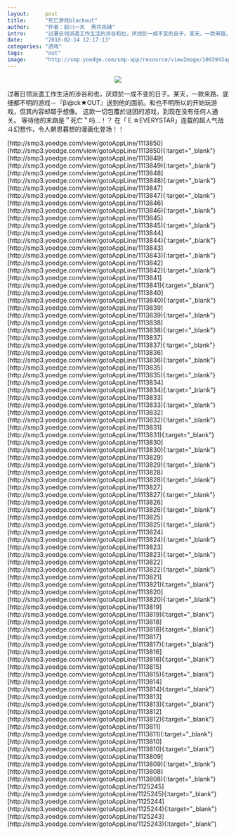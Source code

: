 ```yaml
---
layout:     post
title:      "死亡游戏blackout"
author:     "作者：前川一夫  黑井岚辅"
intro:      "过著日领派遣工作生活的涉谷和也，厌烦於一成不变的日子。某天，一款来路、底细都不明的游戏－『βl@ck★OUT』送到他的面前。和也不明所以的开始玩游戏，但其内容却超乎想像。 这款一切包覆於谜团的游戏，到现在没有任何人通关。 等待他的末路是＂死亡＂吗…！？ 在「Ｅ☆EVERYSTAR」连载的超人气战斗幻想作，令人朝思暮想的漫画化登场！！"
date:       "2018-02-14 12:17:13"
categories: "游戏"
tags:       "out"
image:      "http://smp.yoedge.com/smp-app/resource/viewImage/1003943appline.png"
---
```

<div style="text-align: center">
<p><img src="http://smp.yoedge.com/smp-app/resource/viewImage/1003943appline.png"/></p>
</div>
<p class="post-meta">
<span>过著日领派遣工作生活的涉谷和也，厌烦於一成不变的日子。某天，一款来路、底细都不明的游戏－『βl@ck★OUT』送到他的面前。和也不明所以的开始玩游戏，但其内容却超乎想像。 这款一切包覆於谜团的游戏，到现在没有任何人通关。 等待他的末路是＂死亡＂吗…！？ 在「Ｅ☆EVERYSTAR」连载的超人气战斗幻想作，令人朝思暮想的漫画化登场！！</span>
</p>
[http://smp3.yoedge.com/view/gotoAppLine/1113850](http://smp3.yoedge.com/view/gotoAppLine/1113850){:target="_blank"}
[http://smp3.yoedge.com/view/gotoAppLine/1113849](http://smp3.yoedge.com/view/gotoAppLine/1113849){:target="_blank"}
[http://smp3.yoedge.com/view/gotoAppLine/1113848](http://smp3.yoedge.com/view/gotoAppLine/1113848){:target="_blank"}
[http://smp3.yoedge.com/view/gotoAppLine/1113847](http://smp3.yoedge.com/view/gotoAppLine/1113847){:target="_blank"}
[http://smp3.yoedge.com/view/gotoAppLine/1113846](http://smp3.yoedge.com/view/gotoAppLine/1113846){:target="_blank"}
[http://smp3.yoedge.com/view/gotoAppLine/1113845](http://smp3.yoedge.com/view/gotoAppLine/1113845){:target="_blank"}
[http://smp3.yoedge.com/view/gotoAppLine/1113844](http://smp3.yoedge.com/view/gotoAppLine/1113844){:target="_blank"}
[http://smp3.yoedge.com/view/gotoAppLine/1113843](http://smp3.yoedge.com/view/gotoAppLine/1113843){:target="_blank"}
[http://smp3.yoedge.com/view/gotoAppLine/1113842](http://smp3.yoedge.com/view/gotoAppLine/1113842){:target="_blank"}
[http://smp3.yoedge.com/view/gotoAppLine/1113841](http://smp3.yoedge.com/view/gotoAppLine/1113841){:target="_blank"}
[http://smp3.yoedge.com/view/gotoAppLine/1113840](http://smp3.yoedge.com/view/gotoAppLine/1113840){:target="_blank"}
[http://smp3.yoedge.com/view/gotoAppLine/1113839](http://smp3.yoedge.com/view/gotoAppLine/1113839){:target="_blank"}
[http://smp3.yoedge.com/view/gotoAppLine/1113838](http://smp3.yoedge.com/view/gotoAppLine/1113838){:target="_blank"}
[http://smp3.yoedge.com/view/gotoAppLine/1113837](http://smp3.yoedge.com/view/gotoAppLine/1113837){:target="_blank"}
[http://smp3.yoedge.com/view/gotoAppLine/1113836](http://smp3.yoedge.com/view/gotoAppLine/1113836){:target="_blank"}
[http://smp3.yoedge.com/view/gotoAppLine/1113835](http://smp3.yoedge.com/view/gotoAppLine/1113835){:target="_blank"}
[http://smp3.yoedge.com/view/gotoAppLine/1113834](http://smp3.yoedge.com/view/gotoAppLine/1113834){:target="_blank"}
[http://smp3.yoedge.com/view/gotoAppLine/1113833](http://smp3.yoedge.com/view/gotoAppLine/1113833){:target="_blank"}
[http://smp3.yoedge.com/view/gotoAppLine/1113832](http://smp3.yoedge.com/view/gotoAppLine/1113832){:target="_blank"}
[http://smp3.yoedge.com/view/gotoAppLine/1113831](http://smp3.yoedge.com/view/gotoAppLine/1113831){:target="_blank"}
[http://smp3.yoedge.com/view/gotoAppLine/1113830](http://smp3.yoedge.com/view/gotoAppLine/1113830){:target="_blank"}
[http://smp3.yoedge.com/view/gotoAppLine/1113829](http://smp3.yoedge.com/view/gotoAppLine/1113829){:target="_blank"}
[http://smp3.yoedge.com/view/gotoAppLine/1113828](http://smp3.yoedge.com/view/gotoAppLine/1113828){:target="_blank"}
[http://smp3.yoedge.com/view/gotoAppLine/1113827](http://smp3.yoedge.com/view/gotoAppLine/1113827){:target="_blank"}
[http://smp3.yoedge.com/view/gotoAppLine/1113826](http://smp3.yoedge.com/view/gotoAppLine/1113826){:target="_blank"}
[http://smp3.yoedge.com/view/gotoAppLine/1113825](http://smp3.yoedge.com/view/gotoAppLine/1113825){:target="_blank"}
[http://smp3.yoedge.com/view/gotoAppLine/1113824](http://smp3.yoedge.com/view/gotoAppLine/1113824){:target="_blank"}
[http://smp3.yoedge.com/view/gotoAppLine/1113823](http://smp3.yoedge.com/view/gotoAppLine/1113823){:target="_blank"}
[http://smp3.yoedge.com/view/gotoAppLine/1113822](http://smp3.yoedge.com/view/gotoAppLine/1113822){:target="_blank"}
[http://smp3.yoedge.com/view/gotoAppLine/1113821](http://smp3.yoedge.com/view/gotoAppLine/1113821){:target="_blank"}
[http://smp3.yoedge.com/view/gotoAppLine/1113820](http://smp3.yoedge.com/view/gotoAppLine/1113820){:target="_blank"}
[http://smp3.yoedge.com/view/gotoAppLine/1113819](http://smp3.yoedge.com/view/gotoAppLine/1113819){:target="_blank"}
[http://smp3.yoedge.com/view/gotoAppLine/1113818](http://smp3.yoedge.com/view/gotoAppLine/1113818){:target="_blank"}
[http://smp3.yoedge.com/view/gotoAppLine/1113817](http://smp3.yoedge.com/view/gotoAppLine/1113817){:target="_blank"}
[http://smp3.yoedge.com/view/gotoAppLine/1113816](http://smp3.yoedge.com/view/gotoAppLine/1113816){:target="_blank"}
[http://smp3.yoedge.com/view/gotoAppLine/1113815](http://smp3.yoedge.com/view/gotoAppLine/1113815){:target="_blank"}
[http://smp3.yoedge.com/view/gotoAppLine/1113814](http://smp3.yoedge.com/view/gotoAppLine/1113814){:target="_blank"}
[http://smp3.yoedge.com/view/gotoAppLine/1113813](http://smp3.yoedge.com/view/gotoAppLine/1113813){:target="_blank"}
[http://smp3.yoedge.com/view/gotoAppLine/1113812](http://smp3.yoedge.com/view/gotoAppLine/1113812){:target="_blank"}
[http://smp3.yoedge.com/view/gotoAppLine/1113811](http://smp3.yoedge.com/view/gotoAppLine/1113811){:target="_blank"}
[http://smp3.yoedge.com/view/gotoAppLine/1113810](http://smp3.yoedge.com/view/gotoAppLine/1113810){:target="_blank"}
[http://smp3.yoedge.com/view/gotoAppLine/1113809](http://smp3.yoedge.com/view/gotoAppLine/1113809){:target="_blank"}
[http://smp3.yoedge.com/view/gotoAppLine/1113808](http://smp3.yoedge.com/view/gotoAppLine/1113808){:target="_blank"}
[http://smp3.yoedge.com/view/gotoAppLine/1125245](http://smp3.yoedge.com/view/gotoAppLine/1125245){:target="_blank"}
[http://smp3.yoedge.com/view/gotoAppLine/1125244](http://smp3.yoedge.com/view/gotoAppLine/1125244){:target="_blank"}
[http://smp3.yoedge.com/view/gotoAppLine/1125243](http://smp3.yoedge.com/view/gotoAppLine/1125243){:target="_blank"}


